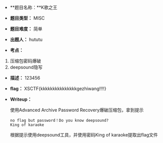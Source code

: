 * **题目名称：**K歌之王

* **题目类型：** MISC

* **题目难度：** 简单

* **出题人：** hututu

* **考点：**  

1. 压缩包密码爆破
1. deepsound隐写



* **描述：**  123456

* **flag：** XSCTF{kkkkkkkkkkkkkkkgezhiwang!!!!}

* **Writeup：**  

  使用Advanced Archive Password Recovery爆破压缩包，拿到提示
  
  ```
  no flag but password！Do you know deepsound?
  King of karaoke
  ```
  
  根据提示使用deepsound工具，并使用密码King of karaoke提取出flag文件
